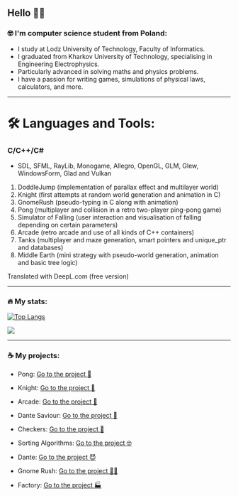 ## Hello 🧏‍♂️

### 🤓 I'm computer science student from Poland:
- I study at Lodz University of Technology, Faculty of Informatics.
- I graduated from Kharkov University of Technology, specialising in Engineering Electrophysics.
- Particularly advanced in solving maths and physics problems.
- I have a passion for writing games, simulations of physical laws, calculators, and more.
---
# 🛠 Languages and Tools:
### C/C++/C#
- SDL, SFML, RayLib, Monogame, Allegro, OpenGL, GLM, Glew, WindowsForm, Glad and Vulkan 
1) DoddleJump (implementation of parallax effect and multilayer world) 
2) Knight (first attempts at random world generation and animation in C)
3) GnomeRush (pseudo-typing in C along with animation)
4) Pong (multiplayer and collision in a retro two-player ping-pong game)
5) Simulator of Falling (user interaction and visualisation of falling depending on certain parameters)
6) Arcade (retro arcade and use of all kinds of C++ containers)
7) Tanks (multiplayer and maze generation, smart pointers and unique_ptr and databases)
8) Middle Earth (mini strategy with pseudo-world generation, animation and basic tree logic)

Translated with DeepL.com (free version)

---
### 🔥 My stats:

[![Top Langs](https://github-readme-stats.vercel.app/api/top-langs/?username=Andezion)](https://github.com/anuraghazra/github-readme-stats)

![](https://leetcard.jacoblin.cool/Andezion?ext=activity)

---
### ☕ My projects: 
- Pong: [Go to the project 🏓](https://github.com/Andezion/Pong)

- Knight: [Go to the project 🤺](https://github.com/Andezion/Knight)

- Arcade: [Go to the project 🚀](https://github.com/Andezion/Arcade)

- Dante Saviour: [Go to the project 🤖](https://github.com/Andezion/GameJam)

- Checkers: [Go to the project 🎴](https://github.com/Andezion/Checkers)

- Sorting Algorithms: [Go to the project 🤓](https://github.com/Andezion/SortingAlgorithms)

- Dante: [Go to the project 😈](https://github.com/Andezion/Dante)

- Gnome Rush: [Go to the project 🧙‍♂️](https://github.com/Andezion/GnomeRush)

- Factory: [Go to the project 🏭](https://github.com/Andezion/Factory)

  
